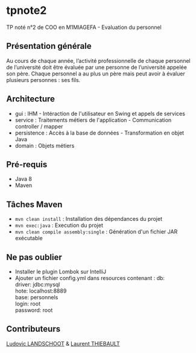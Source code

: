 # tpnote2
TP noté n°2 de COO en M1MIAGEFA - Evaluation du personnel

## Présentation générale
Au cours de chaque année, l’activité professionnelle de chaque personnel de l’université doit être évaluée par une personne de l’université appelée son père. Chaque personnel a au plus un père mais peut avoir à évaluer plusieurs personnes : ses fils.

## Architecture
* gui : IHM - Intéraction de l'utilisateur en Swing et appels de services
* service : Traitements métiers de l'application - Communication controller / mapper
* persistence : Accès à la base de données - Transformation en objet Java
* domain : Objets métiers

## Pré-requis
* Java 8
* Maven

## Tâches Maven
* `mvn clean install` : Installation des dépendances du projet
* `mvn exec:java` : Execution du projet
* `mvn clean compile assembly:single` : Génération d'un fichier JAR exécutable

## Ne pas oublier
* Installer le plugin Lombok sur IntelliJ
* Ajouter un fichier config.yml dans resources contenant :
db:  
    driver: jdbc:mysql  
    hote: localhost:8889  
    base: personnels     
    login: root  
    password: root  

## Contributeurs
[Ludovic LANDSCHOOT](http://github.com/landschoot) & [Laurent THIEBAULT](http://github.com/lauthieb)
